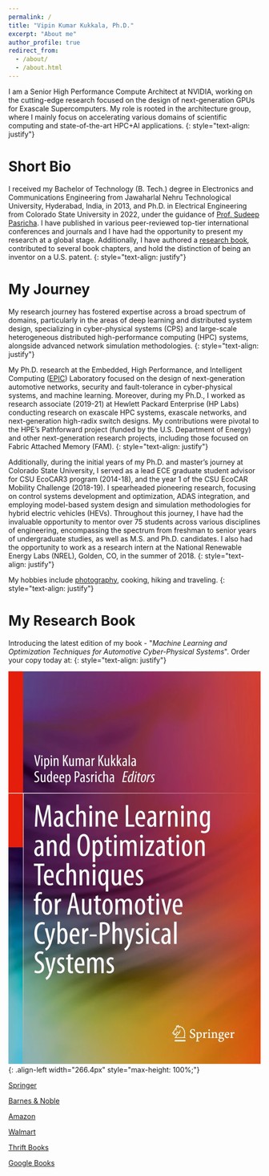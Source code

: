 ```yaml
---
permalink: /
title: "Vipin Kumar Kukkala, Ph.D."
excerpt: "About me"
author_profile: true
redirect_from: 
  - /about/
  - /about.html
---
```


I am a Senior High Performance Compute Architect at NVIDIA, working on the cutting-edge research focused on the design of next-generation GPUs for Exascale Supercomputers. My role is rooted in the architecture group, where I mainly focus on accelerating various domains of scientific computing and state-of-the-art HPC+AI applications.
{: style="text-align: justify"}

Short Bio
======
I received my Bachelor of Technology (B. Tech.) degree in Electronics and Communications Engineering from Jawaharlal Nehru Technological University, Hyderabad, India, in 2013, and Ph.D. in Electrical Engineering from Colorado State University in 2022, under the guidance of [Prof. Sudeep Pasricha](https://www.engr.colostate.edu/~sudeep). I have published in various peer-reviewed top-tier international conferences and journals and I have had the opportunity to present my research at a global stage. Additionally, I have authored a [research book](https://link.springer.com/book/10.1007/978-3-031-28016-0), contributed to several book chapters, and hold the distinction of being an inventor on a U.S. patent.
{: style="text-align: justify"}

My Journey
======
My research journey has fostered expertise across a broad spectrum of domains, particularly in the areas of deep learning and distributed system design, specializing in cyber-physical systems (CPS) and large-scale heterogeneous distributed high-performance computing (HPC) systems, alongside advanced network simulation methodologies.
{: style="text-align: justify"}

My Ph.D. research at the Embedded, High Performance, and Intelligent Computing ([EPIC](https://www.engr.colostate.edu/~sudeep/wp-content/uploads/epic_lab_poster.pdf)) Laboratory focused on the design of next-generation automotive networks, security and fault-tolerance in cyber-physical systems, and machine learning. Moreover, during my Ph.D., I worked as research associate (2019-21) at Hewlett Packard Enterprise (HP Labs) conducting research on exascale HPC systems, exascale networks, and next-generation high-radix switch designs. My contributions were pivotal to the HPE’s Pathforward project (funded by the U.S. Department of Energy) and other next-generation research projects, including those focused on Fabric Attached Memory (FAM).
{: style="text-align: justify"}

Additionally, during the initial years of my Ph.D. and master’s journey at Colorado State University, I served as a lead ECE graduate student advisor for CSU EcoCAR3 program (2014-18), and the year 1 of the CSU EcoCAR Mobility Challenge (2018-19). I spearheaded pioneering research, focusing on control systems development and optimization, ADAS integration, and employing model-based system design and simulation methodologies for hybrid electric vehicles (HEVs). Throughout this journey, I have had the invaluable opportunity to mentor over 75 students across various disciplines of engineering, encompassing the spectrum from freshman to senior years of undergraduate studies, as well as M.S. and Ph.D. candidates. I also had the opportunity to work as a research intern at the National Renewable Energy Labs (NREL), Golden, CO, in the summer of 2018.
{: style="text-align: justify"}

My hobbies include [photography](https://www.flickr.com/photos/124009023@N06/), cooking, hiking and traveling.
{: style="text-align: justify"}

My Research Book
======
Introducing the latest edition of my book - "*Machine Learning and Optimization Techniques for Automotive Cyber-Physical Systems*". Order your copy today at:
{: style="text-align: justify"}

![Machine Learning and Optimization Techniques for Automotive Cyber-Physical Systems Book Cover](/images/book-cover.jpg){: .align-left width="266.4px" style="max-height: 100%;"}

[Springer](https://link.springer.com/book/10.1007/978-3-031-28016-0)

[Barnes & Noble](https://www.barnesandnoble.com/w/machine-learning-and-optimization-techniques-for-automotive-cyber-physical-systems-vipin-kumar-kukkala/1143037594?ean=9783031280153)

[Amazon](https://www.amazon.com/Learning-Optimization-Techniques-Automotive-Cyber-Physical/dp/3031280156)

[Walmart](https://www.walmart.com/ip/Machine-Learning-and-Optimization-Techniques-for-Automotive-Cyber-Physical-Systems-Hardcover-9783031280153/2021792043?wmlspartner=wlpa&selectedSellerId=0)

[Thrift Books](https://www.walmart.com/ip/Machine-Learning-and-Optimization-Techniques-for-Automotive-Cyber-Physical-Systems-Hardcover-9783031280153/2021792043?wmlspartner=wlpa&selectedSellerId=0)

[Google Books](https://books.google.com/books/about/Machine_Learning_and_Optimization_Techni.html?id=PNOpzwEACAAJ&source=kp_book_description)